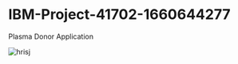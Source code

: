 # IBM-Project-41702-1660644277
Plasma Donor Application

 <img src="https://www.pixelstalk.net/wp-content/uploads/2016/07/Animation-Wallpaper-Free-Download-For-Desktop.jpg" alt="hrisj">
